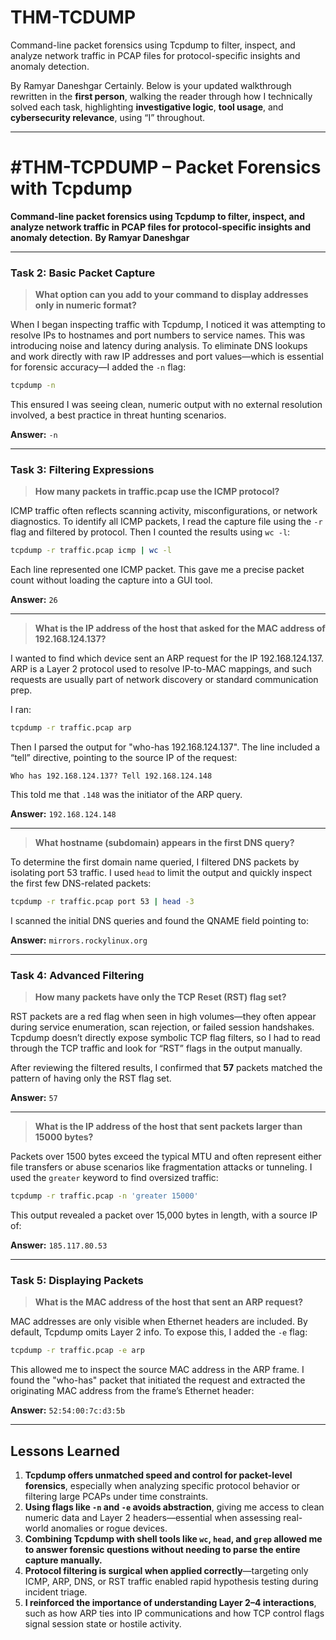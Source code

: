 # THM-TCDUMP
Command-line packet forensics using Tcpdump to filter, inspect, and analyze network traffic in PCAP files for protocol-specific insights and anomaly detection.

By Ramyar Daneshgar 
Certainly. Below is your updated walkthrough rewritten in the **first person**, walking the reader through how I technically solved each task, highlighting **investigative logic**, **tool usage**, and **cybersecurity relevance**, using “I” throughout.

---

# **#THM-TCPDUMP – Packet Forensics with Tcpdump**

**Command-line packet forensics using Tcpdump to filter, inspect, and analyze network traffic in PCAP files for protocol-specific insights and anomaly detection.**
**By Ramyar Daneshgar**

---

### **Task 2: Basic Packet Capture**

> **What option can you add to your command to display addresses only in numeric format?**

When I began inspecting traffic with Tcpdump, I noticed it was attempting to resolve IPs to hostnames and port numbers to service names. This was introducing noise and latency during analysis. To eliminate DNS lookups and work directly with raw IP addresses and port values—which is essential for forensic accuracy—I added the `-n` flag:

```bash
tcpdump -n
```

This ensured I was seeing clean, numeric output with no external resolution involved, a best practice in threat hunting scenarios.

**Answer:** `-n`

---

### **Task 3: Filtering Expressions**

> **How many packets in traffic.pcap use the ICMP protocol?**

ICMP traffic often reflects scanning activity, misconfigurations, or network diagnostics. To identify all ICMP packets, I read the capture file using the `-r` flag and filtered by protocol. Then I counted the results using `wc -l`:

```bash
tcpdump -r traffic.pcap icmp | wc -l
```

Each line represented one ICMP packet. This gave me a precise packet count without loading the capture into a GUI tool.

**Answer:** `26`

---

> **What is the IP address of the host that asked for the MAC address of 192.168.124.137?**

I wanted to find which device sent an ARP request for the IP 192.168.124.137. ARP is a Layer 2 protocol used to resolve IP-to-MAC mappings, and such requests are usually part of network discovery or standard communication prep.

I ran:

```bash
tcpdump -r traffic.pcap arp
```

Then I parsed the output for "who-has 192.168.124.137". The line included a “tell” directive, pointing to the source IP of the request:

```
Who has 192.168.124.137? Tell 192.168.124.148
```

This told me that `.148` was the initiator of the ARP query.

**Answer:** `192.168.124.148`

---

> **What hostname (subdomain) appears in the first DNS query?**

To determine the first domain name queried, I filtered DNS packets by isolating port 53 traffic. I used `head` to limit the output and quickly inspect the first few DNS-related packets:

```bash
tcpdump -r traffic.pcap port 53 | head -3
```

I scanned the initial DNS queries and found the QNAME field pointing to:

**Answer:** `mirrors.rockylinux.org`

---

### **Task 4: Advanced Filtering**

> **How many packets have only the TCP Reset (RST) flag set?**

RST packets are a red flag when seen in high volumes—they often appear during service enumeration, scan rejection, or failed session handshakes. Tcpdump doesn’t directly expose symbolic TCP flag filters, so I had to read through the TCP traffic and look for “RST” flags in the output manually.

After reviewing the filtered results, I confirmed that **57** packets matched the pattern of having only the RST flag set.

**Answer:** `57`

---

> **What is the IP address of the host that sent packets larger than 15000 bytes?**

Packets over 1500 bytes exceed the typical MTU and often represent either file transfers or abuse scenarios like fragmentation attacks or tunneling. I used the `greater` keyword to find oversized traffic:

```bash
tcpdump -r traffic.pcap -n 'greater 15000'
```

This output revealed a packet over 15,000 bytes in length, with a source IP of:

**Answer:** `185.117.80.53`

---

### **Task 5: Displaying Packets**

> **What is the MAC address of the host that sent an ARP request?**

MAC addresses are only visible when Ethernet headers are included. By default, Tcpdump omits Layer 2 info. To expose this, I added the `-e` flag:

```bash
tcpdump -r traffic.pcap -e arp
```

This allowed me to inspect the source MAC address in the ARP frame. I found the "who-has" packet that initiated the request and extracted the originating MAC address from the frame’s Ethernet header:

**Answer:** `52:54:00:7c:d3:5b`

---

## **Lessons Learned**

1. **Tcpdump offers unmatched speed and control for packet-level forensics**, especially when analyzing specific protocol behavior or filtering large PCAPs under time constraints.
2. **Using flags like `-n` and `-e` avoids abstraction**, giving me access to clean numeric data and Layer 2 headers—essential when assessing real-world anomalies or rogue devices.
3. **Combining Tcpdump with shell tools like `wc`, `head`, and `grep` allowed me to answer forensic questions without needing to parse the entire capture manually.**
4. **Protocol filtering is surgical when applied correctly**—targeting only ICMP, ARP, DNS, or RST traffic enabled rapid hypothesis testing during incident triage.
5. **I reinforced the importance of understanding Layer 2–4 interactions**, such as how ARP ties into IP communications and how TCP control flags signal session state or hostile activity.
